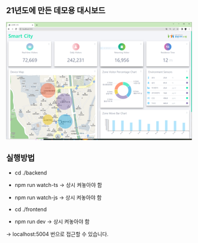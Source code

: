 ## 21년도에 만든 데모용 대시보드

![캡쳐이미지](./frontend/src/assets/capture.PNG)

## 실행방법

- cd ./backend
- npm run watch-ts -> 상시 켜놓아야 함
- npm run watch-js -> 상시 켜놓아야 함

- cd ./frontend
- npm run dev -> 상시 켜놓아야 함

-> localhost:5004 번으로 접근할 수 있습니다.
